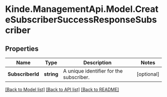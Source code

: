 # Kinde.ManagementApi.Model.CreateSubscriberSuccessResponseSubscriber

## Properties

Name | Type | Description | Notes
------------ | ------------- | ------------- | -------------
**SubscriberId** | **string** | A unique identifier for the subscriber. | [optional] 

[[Back to Model list]](../README.md#documentation-for-models) [[Back to API list]](../README.md#documentation-for-api-endpoints) [[Back to README]](../README.md)

